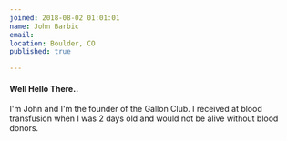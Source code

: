 ```yaml
---
joined: 2018-08-02 01:01:01
name: John Barbic
email: 
location: Boulder, CO 
published: true

---
```


#### Well Hello There..

I'm John and I'm the founder of the Gallon Club. I received at blood transfusion when I was 2 days old and would not be alive without blood donors.